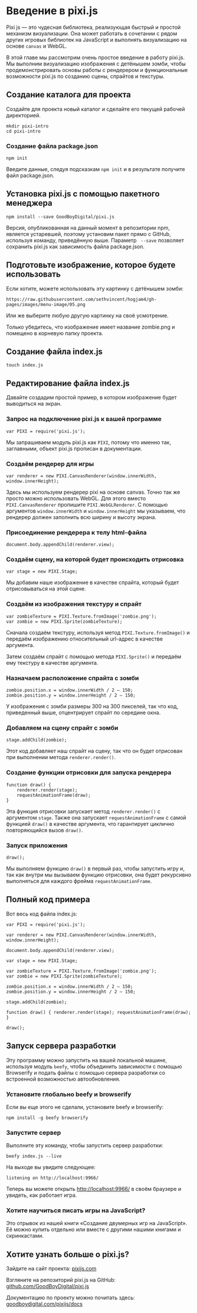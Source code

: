 # Введение в pixi.js


Pixi js — это чудесная библиотека, реализующая быстрый и простой механизм
визуализации. Она может работать в сочетании с рядом других игровых библиотек на
JavaScript и выполнять визуализацию на основе `canvas` и WebGL.

В этой главе мы рассмотрим очень простое введение в работу pixi.js. Мы
выполним визуализацию изображения с детёнышем зомби, чтобы продемонстрировать
основы работы с рендерером и функциональные возможности pixi.js по созданию
сцены, спрайтов и текстуры.

## Создание каталога для проекта

Создайте для проекта новый каталог и сделайте его текущей рабочей директорией. 

    mkdir pixi-intro
    cd pixi-intro

### Создание файла package.json

    npm init

Введите данные, следуя подсказкам `npm init` и в результате получите файл 
package.json.

## Установка pixi.js с помощью пакетного менеджера

    npm install --save GoodBoyDigital/pixi.js

Версия, опубликованная на данный момент в репозитории npm,
является устаревшей, поэтому установим пакет прямо с GitHub, используя
команду, приведённую выше. Параметр ` --save` позволяет сохранить pixi.js как
зависимость файла package.json.

## Подготовьте изображение, которое будете использовать

Если хотите, можете использовать эту картинку с детёнышем зомби:

    https://raw.githubusercontent.com/sethvincent/hogjam4/gh-pages/images/menu-image/05.png

Или же выберите любую другую картинку на своё усмотрение.

Только убедитесь, что изображение имеет название zombie.png и помещено в
корневую папку проекта.

## Создание файла index.js

    touch index.js

## Редактирование файла index.js

Давайте создадим простой пример, в котором изображение будет выводиться на
экран.

### Запрос на подключение pixi.js к вашей программе

    var PIXI = require('pixi.js');

Мы запрашиваем модуль pixi.js как `PIXI`, потому что именно так, заглавными,
объект pixi.js прописан в документации.

### Создаём рендерер для игры

    var renderer = new PIXI.CanvasRenderer(window.innerWidth, window.innerHeight);

Здесь мы используем рендерер pixi на основе canvas. Точно так же просто можно
использовать WebGL. Для этого вместо `PIXI.CanvasRenderer` пропишите
`PIXI.WebGLRenderer`. С помощью аргументов `window.innerWidth` и
`window.innerHeight` мы указываем, что рендерер должен заполнить всю ширину и
высоту экрана.

### Присоединение рендерера к телу html-файла

    document.body.appendChild(renderer.view);

### Создаём сцену, на которой будет происходить отрисовка

    var stage = new PIXI.Stage;

Мы добавим наше изображение в качестве спрайта, который будет отрисовываться
на этой сцене.

### Создаём из изображения текстуру и спрайт

    var zombieTexture = PIXI.Texture.fromImage('zombie.png'); 
    var zombie = new PIXI.Sprite(zombieTexture);

Сначала создаём текстуру, используя метод `PIXI.Texture.fromImage()` и
передаём изображению относительный url-адрес в качестве аргумента.

Затем создаём спрайт с помощью метода `PIXI.Sprite()` и передаём ему текстуру
в качестве аргумента.

### Назначаем расположение спрайта с зомби

    zombie.position.x = window.innerWidth / 2 — 150;
    zombie.position.y = window.innerHeight / 2 — 150;

У изображения с зомби размеры 300 на 300 пикселей, так что код, приведенный
выше, отцентрирует спрайт по середине окна.

### Добавляем на сцену спрайт с зомби

    stage.addChild(zombie);

Этот код добавляет наш спрайт на сцену, так что он будет отрисован 
при выполнении метода `renderer.render()`.

### Создание функции отрисовки для запуска рендерера

    function draw() { 
        renderer.render(stage); 
        requestAnimationFrame(draw); 
    }

Эта функция отрисовки запускает метод `renderer.render()` с аргументом `stage`.
Также она запускает `requestAnimationFrame` с самой функцией `draw()` в качестве
аргумента, что гарантирует циклично повторяющийся вызов `draw()`.

### Запуск приложения

    draw();

Мы выполняем функцию `draw()` в первый раз, чтобы запустить игру и, так как
внутри мы вызываем функцию отрисовки, она будет рекурсивно выполняться для
каждого фрейма `requestAnimationFrame`.

## Полный код примера

Вот весь код файла index.js:

    var PIXI = require('pixi.js');

    var renderer = new PIXI.CanvasRenderer(window.innerWidth, window.innerHeight);

    document.body.appendChild(renderer.view);

    var stage = new PIXI.Stage;

    var zombieTexture = PIXI.Texture.fromImage('zombie.png'); 
    var zombie = new PIXI.Sprite(zombieTexture);

    zombie.position.x = window.innerWidth / 2 — 150;
    zombie.position.y = window.innerHeight / 2 — 150;

    stage.addChild(zombie);

    function draw() { renderer.render(stage); requestAnimationFrame(draw); }

    draw(); 

## Запуск сервера разработки

Эту программу можно запустить на вашей локальной машине, используя модуль
`beefy`, чтобы объединить зависимости с помощью Browserify и подать файлы с
помощью сервера разработки со встроенной возможностью автообновления.

### Установите глобально beefy и browserify

Если вы еще этого не сделали, установите beefy и browserify:

    npm install -g beefy browserify

### Запустите сервер

Выполните эту команду, чтобы запустить сервер разработки:

    beefy index.js --live

На выходе вы увидите следующее:

    listening on http://localhost:9966/

Теперь вы можете открыть [http://localhost:9966/][1] в своём браузере и 
увидеть, как работает игра.

### Хотите научиться писать игры на JavaScript?

Это отрывок из нашей книги «Создание двумерных игр на JavaScript». Её можно 
купить отдельно или вместе с другими нашими книгами и скринкастами.

## Хотите узнать больше о pixi.js?

Зайдите на сайт проекта: [pixijs.com][2]

Взгляните на репозиторий pixi.js на GitHub: [github.com/GoodBoyDigital/pixi.js][3]

Документацию по проекту можно почитать здесь: [goodboydigital.com/pixijs/docs][4]

[1]: http://localhost:9966/
[2]: http://www.pixijs.com/
[3]: https://github.com/GoodBoyDigital/pixi.js
[4]: http://www.goodboydigital.com/pixijs/docs/
